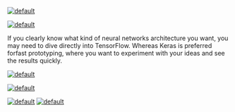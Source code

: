 [![default](https://user-images.githubusercontent.com/8466209/199389773-2950d6e1-9bf8-488b-9192-53f8356188f0.png)](https://github.com/spacetimeengineer/spacetimeengine/tree/48924e3cf7f163d7016e2bde7518baa1bbf5e7dd/spacetimeengine)

[![default](https://user-images.githubusercontent.com/8466209/199374989-188e57d5-a21e-4523-97b1-27d996223e8e.png)](https://gist.github.com/eq19/8cab5e72d52ecb338a2f2187082a1699#file-base-md)

If you clearly know what kind of neural networks architecture you want, you may need to dive directly into TensorFlow. Whereas Keras is preferred forfast prototyping, where you want to experiment with your ideas and see the results quickly.

[![default](https://user-images.githubusercontent.com/8466209/199374038-d20dd4f9-a851-4258-a397-a3c7eac597ca.png)](https://github.com/chetabahana/tensorflow/tree/623216733f8902b0dfab1cb7e318441537dce855/tensorflow/python/keras)

[![default](https://user-images.githubusercontent.com/8466209/199371855-fe818d94-f6bf-4f3d-94d0-2d18002f3888.png)](https://github.com/chetabahana/tensorflow/wiki/Trend-Analysis#template)

[![default](https://user-images.githubusercontent.com/8466209/199390946-f6bc9455-2500-40e6-b8cf-30cd1aa09963.png)](https://github.com/chetabahana/tensorflow/wiki/Tensor-Kit#branching)
[![default](https://user-images.githubusercontent.com/8466209/199371755-103f98fc-3735-42dd-81e7-089d2faf8e37.png)]()
